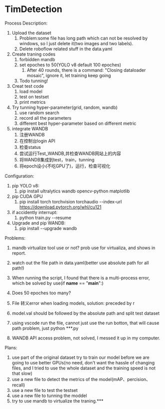 # TimDetection
Process Description:
1. Upload the dataset
    1. Problem:some file has long path which can not be resolved by windows, so I just delete it(two images and two labels).
    2. Delete roboflow related stuff in the data.yaml
2. Create traning codes
    1. forbidden mandb
    2. set epoches to 50(YOLO v8 default 100 epoches)
        1. After 40 rounds, there is a command: "Closing dataloader mosaic", ignore it, let training keep going
    3. Todo tunning!
3. Creat test code
    1. load model
    2. test on testset
    3. print metrics
4. Try tunning hyper-parameter(grid, random, wandb)
    1. use random search
    2. record all the parameters
    3. different best hyper-parameter based on different metric
5. integrate WANDB
    1. 注册WANDB
    2. 在控制台login API
    3. 检查status
    4. 尝试运行Test_WANDB,并检查WANDB网站上的内容
    5. 将WANDB集成到test，train，tunning
    6. 将epoch设小(不吃GPU了)，运行，检查可视化


Configuration:
1. pip YOLO v8: 
    1. pip install ultralytics wandb opencv-python matplotlib
2. pip CUDA GPU
    1. pip install torch torchvision torchaudio --index-url https://download.pytorch.org/whl/cu121
3. if accidently interrupt:
    1. python train.py --resume
4. Upgrade and pip WANDB:
    1. pip install --upgrade wandb
    
Problems:
1. mandb virtualize tool use or not? prob use for virtualiza, and shows in report.
2. watch out the file path in data.yaml(better use absolute path for all path!)
3. When running the script, I found that there is a multi-process error, which be solved by use(if __name__ == "__main__":)
4. Does 50 epoches too many?
5. File 转义error when loading models, solution: preceded by r
6. model.val should be followed by the absolute path and split test dataset

7. using vscode run the file, cannot just use the run botton, that will cause path problem, just python ***.py
8. WANDB API access problem, not solved, I messed it up in my computer.

Plans:
1. use part of the original dataset try to train our model before we are going to use better GPUs(no need, don't want the hassle of changing files, and I tried to use the whole dataset and the training speed is not that slow)
2. use a new file to detect the metrics of the model(mAP、percision、recall)
3. use a new file to test the testset
4. use a new file to tunning the moddel
4. try to use mandb to virtualize the traning.***